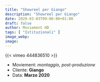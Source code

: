 ```yaml
---
title: "Showreel per Giango"
description: "Showreel per Giango"
date: 2020-03-03T09:00:00+01:00
draft: false
author: Moviement HD
tags: [ "Istituzionali" ]
image_webp:
image:
---
```


{{< vimeo 444836510 >}}
<br>

- Moviement: *montaggio, post-produzione*
- Cliente: **Giango**
- Data: **Marzo 2020**
